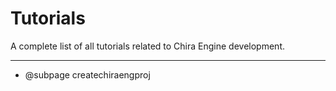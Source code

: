 # Tutorials
A complete list of all tutorials related to Chira Engine development.

------------------
- @subpage createchiraengproj